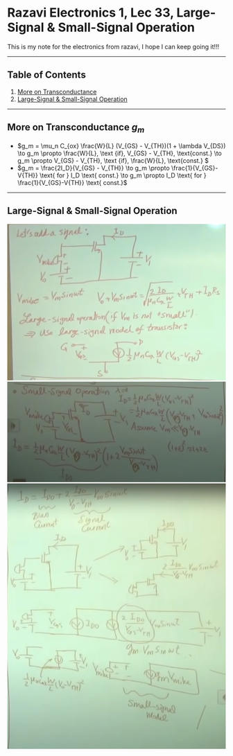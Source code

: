 # Razavi Electronics 1, Lec 33, Large-Signal & Small-Signal Operation

This is my note for the electronics from razavi, I hope I can keep going it!!!

---

## Table of Contents
1. [More on Transconductance]()
2. [Large-Signal & Small-Signal Operation]()





---
## More on Transconductance $g_m$
+ $g_m = \mu_n C_{ox} \frac{W}{L}  (V_{GS} - V_{TH})(1 + \lambda V_{DS}) \to g_m \propto \frac{W}{L}, \text {if}\, V_{GS} - V_{TH}, \text{const.} \to g_m \propto V_{GS} - V_{TH}, \text {if}\, \frac{W}{L}, \text{const.} $
+ $g_m = \frac{2I_D}{V_{GS} - V_{TH}} \to g_m \propto \frac{1}{V_{GS}-V{TH}} \text{ for } I_D \text{ const.} \to g_m \propto I_D  \text{ for } \frac{1}{V_{GS}-V{TH}} \text{ const.}$


--- 
## Large-Signal & Small-Signal Operation
![](/images/MOSFET_large_signal_op.png)
![](/images/MOSFET_small_signal1.png)
![](/images/MOSFET_small_signal2.png)


